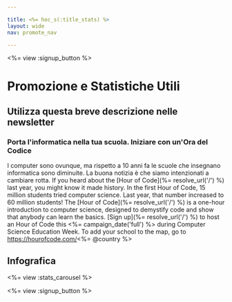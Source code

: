 ```yaml
---

title: <%= hoc_s(:title_stats) %>
layout: wide
nav: promote_nav

---
```


<%= view :signup_button %>

# Promozione e Statistiche Utili

## Utilizza questa breve descrizione nelle newsletter

### Porta l'informatica nella tua scuola. Iniziare con un'Ora del Codice

I computer sono ovunque, ma rispetto a 10 anni fa le scuole che insegnano informatica sono diminuite. La buona notizia è che siamo intenzionati a cambiare rotta. If you heard about the [Hour of Code](%= resolve_url('/') %) last year, you might know it made history. In the first Hour of Code, 15 million students tried computer science. Last year, that number increased to 60 million students! The [Hour of Code](%= resolve_url('/') %) is a one-hour introduction to computer science, designed to demystify code and show that anybody can learn the basics. [Sign up](%= resolve_url('/') %) to host an Hour of Code this <%= campaign_date('full') %> during Computer Science Education Week. To add your school to the map, go to https://hourofcode.com/<%= @country %>

## Infografica

<%= view :stats_carousel %>

<%= view :signup_button %>